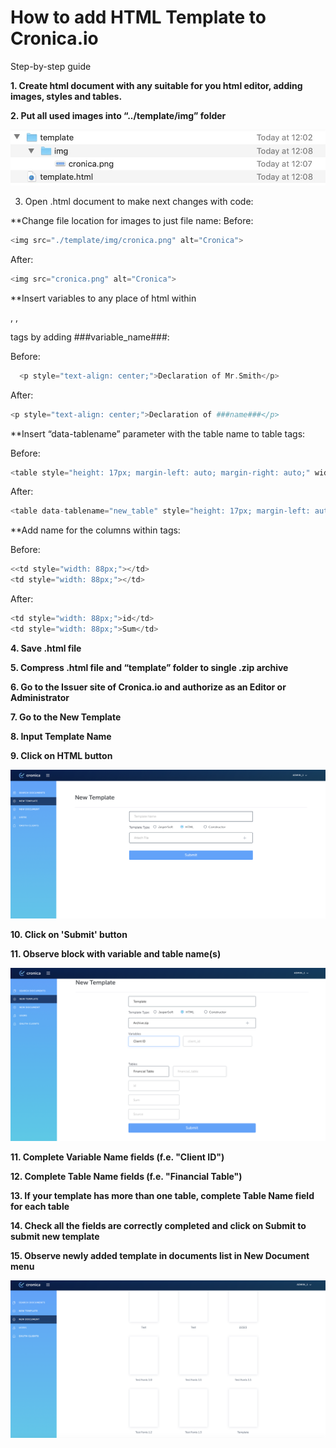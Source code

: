 # How to add HTML Template to Cronica.io

Step-by-step guide

**1.   Create html document with any suitable for you html editor, adding images, styles and tables.**

**2.  Put all used images into “../template/img” folder**

![Generic template](Image/HTML1.jpg)

3.  Open .html document to make next changes with code:

**Change file location for images to just file name:
Before: 

```php
<img src="./template/img/cronica.png" alt="Cronica">
```

After:

```php
<img src="cronica.png" alt="Cronica">
```

**Insert variables to any place of html within    <p>, <span>, <div> tags by adding  ###variable_name###:
  
Before:
  
```php
  <p style="text-align: center;">Declaration of Mr.Smith</p>
```

After:
```php
<p style="text-align: center;">Declaration of ###name###</p>
```
**Insert “data-tablename” parameter with the table name to table tags:

Before: 

```php
<table style="height: 17px; margin-left: auto; margin-right: auto;" width="631">
```

After: 

```php
<table data-tablename="new_table" style="height: 17px; margin-left: auto; margin-right: auto;" width="631">
```

**Add name for the columns within <td> tags:
  
Before: 

```php
<<td style="width: 88px;"></td>
<td style="width: 88px;"></td>
```

After: 

```php
<td style="width: 88px;">id</td>
<td style="width: 88px;">Sum</td>
```

**4. Save .html file**

**5. Compress .html file and “template” folder to single .zip archive**

**6. Go to the Issuer site of Cronica.io and authorize as an Editor or Administrator**

**7. Go to the New Template**

**8. Input Template Name**

**9. Click on HTML button**

![2](Image/HTML2.jpg)

**10. Click on 'Submit' button**

**11. Observe block with variable and table name(s)**

![3](Image/HTML3.png)

**11. Complete Variable Name fields (f.e. "Client ID")**

**12. Complete Table Name fields (f.e. "Financial Table")**

**13. If your template has more than one table, complete Table Name field for each table**

**14. Check all the fields are correctly completed and click on Submit to submit new template**

**15. Observe newly added template in documents list in New Document menu**

![3](Image/HTML4.png)



